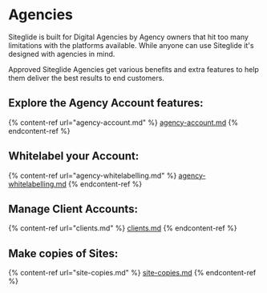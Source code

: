 # Agencies

Siteglide is built for Digital Agencies by Agency owners that hit too many limitations with the platforms available. While anyone can use Siteglide it's designed with agencies in mind.

Approved Siteglide Agencies get various benefits and extra features to help them deliver the best results to end customers.

## Explore the Agency Account features:

{% content-ref url="agency-account.md" %}
[agency-account.md](agency-account.md)
{% endcontent-ref %}

## Whitelabel your Account:

{% content-ref url="agency-whitelabelling.md" %}
[agency-whitelabelling.md](agency-whitelabelling.md)
{% endcontent-ref %}

## Manage Client Accounts:

{% content-ref url="clients.md" %}
[clients.md](clients.md)
{% endcontent-ref %}

## Make copies of Sites:

{% content-ref url="site-copies.md" %}
[site-copies.md](site-copies.md)
{% endcontent-ref %}

